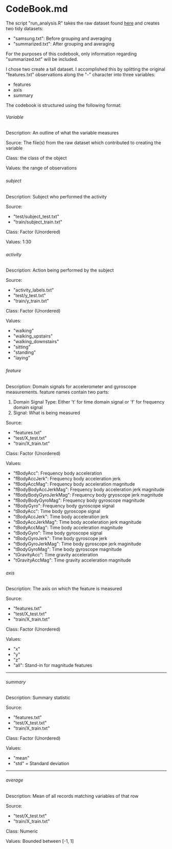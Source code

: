 # CodeBook.md

The script "run_analysis.R" takes the raw dataset found [here](https://d396qusza40orc.cloudfront.net/getdata%2Fprojectfiles%2FUCI%20HAR%20Dataset.zip) and creates two tidy datasets:
* "samsung.txt": Before grouping and averaging
* "summarized.txt": After grouping and averaging

For the purposes of this codebook, only information regarding "summarized.txt" will be included.

I chose two create a tall dataset. I accomplished this by splitting the original "features.txt" observations along the "-" character into three variables:
* features
* axis
* summary

The codebook is structured using the following format:

###### Variable
Description: An outline of what the variable measures

Source: The file(s) from the raw dataset which 
contributed to creating the variable

Class: the class of the object

Values: the range of observations
###

###### subject
Description: Subject who performed the activity

Source:
* "test/subject_test.txt"
* "train/subject_train.txt"

Class: Factor (Unordered)

Values: 1:30
###

###### activity
Description: Action being performed by the subject

Source:
* "activity_labels.txt"
* "test/y_test.txt"
* "train/y_train.txt"

Class: Factor (Unordered)

Values:
* "walking"
* "walking_upstairs"
* "walking_downstairs"
* "sitting"
* "standing"
* "laying"
###

###### feature
Description: Domain signals for accelerometer and gyroscope measurements. feature names contain two parts:
1. Domain Signal Type: Either 't' for time domain signal or 'f' for frequency domain signal
2. Signal: What is being measured

Source:
* "features.txt"
* "test/X_test.txt"
* "train/X_train.txt"

Class: Factor (Unordered)

Values:
* "fBodyAcc": Frequency body acceleration
* "fBodyAccJerk": Frequency body acceleration jerk
* "fBodyAccMag": Frequency body acceleration magnitude
* "fBodyBodyAccJerkMag": Frequency body acceleration jerk magnitude
* "fBodyBodyGyroJerkMag": Frequency body gryoscope jerk magnitude
* "fBodyBodyGyroMag": Frequency body gyroscope magnitude
* "fBodyGyro": Frequency body gyroscope signal
* "tBodyAcc": Time body gyroscope signal
* "tBodyAccJerk": Time body acceleration jerk
* "tBodyAccJerkMag": Time body acceleration jerk magnitude
* "tBodyAccMag": Time body acceleration magnitude
* "tBodyGyro": Time body gyroscope signal
* "tBodyGyroJerk": Time body gyroscope jerk
* "tBodyGyroJerkMag": Time body gyroscope jerk maginitude
* "tBodyGyroMag": Time body gyroscope magnitude
* "tGravityAcc": Time gravity acceleration
* "tGravityAccMag": Time gravity acceleration magnitude
###

###### axis
Description: The axis on which the feature is measured

Source:
* "features.txt"
* "test/X_test.txt"
* "train/X_train.txt"

Class: Factor (Unordered)

Values:
* "x"
* "y"
* "z"
* "all": Stand-in for magnitude features
***

###### summary
Description: Summary statistic

Source:
* "features.txt"
* "test/X_test.txt"
* "train/X_train.txt"

Class: Factor (Unordered)

Values:
* "mean"
* "std" = Standard deviation
***

###### average
Description: Mean of all records matching variables of that row

Source:
* "test/X_test.txt"
* "train/X_train.txt"

Class: Numeric

Values: Bounded between [-1, 1]